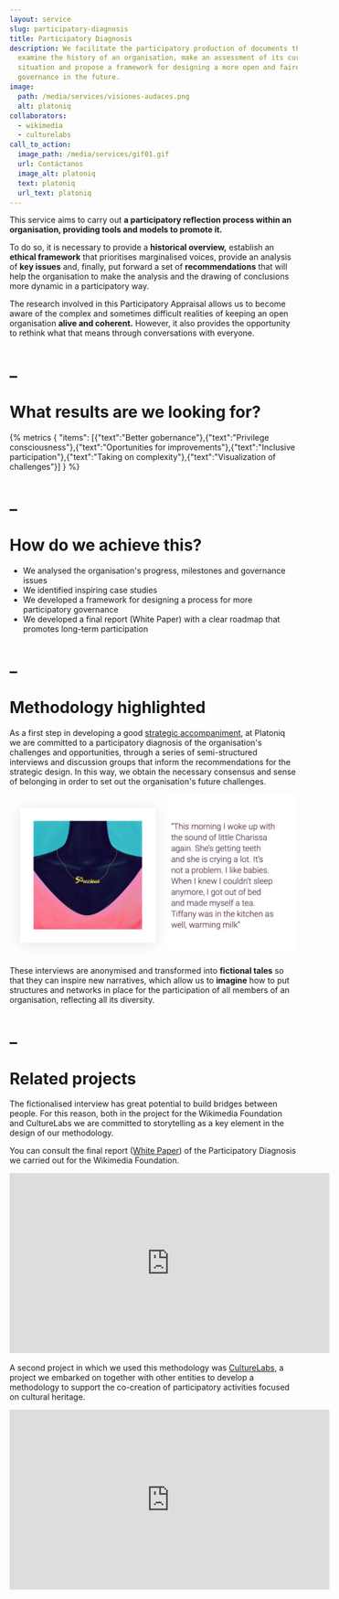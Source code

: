 ```yaml
---
layout: service
slug: participatory-diagnosis
title: Participatory Diagnosis
description: We facilitate the participatory production of documents that
  examine the history of an organisation, make an assessment of its current
  situation and propose a framework for designing a more open and fairer
  governance in the future.
image:
  path: /media/services/visiones-audaces.png
  alt: platoniq
collaborators:
  - wikimedia
  - culturelabs
call_to_action:
  image_path: /media/services/gif01.gif
  url: Contáctanos
  image_alt: platoniq
  text: platoniq
  url_text: platoniq
---
```

This service aims to carry out **a participatory reflection process within an organisation, providing tools and models to promote it.**

To do so, it is necessary to provide a **historical overview,** establish an **ethical framework** that prioritises marginalised voices, provide an analysis of **key issues** and, finally, put forward a set of **recommendations** that will help the organisation to make the analysis and the drawing of conclusions more dynamic in a participatory way.

The research involved in this Participatory Appraisal allows us to become aware of the complex and sometimes difficult realities of keeping an open organisation **alive and coherent.** However, it also provides the opportunity to rethink what that means through conversations with everyone.

# _

# What results are we looking for?

{% metrics { "items": [{"text":"Better gobernance"},{"text":"Privilege consciousness"},{"text":"Oportunities for improvements"},{"text":"Inclusive participation"},{"text":"Taking on complexity"},{"text":"Visualization of challenges"}] } %}

# _

# How do we achieve this?

* We analysed the organisation's progress, milestones and governance issues
* We identified inspiring case studies
* We developed a framework for designing a process for more participatory governance
* We developed a final report (White Paper) with a clear roadmap that promotes long-term participation

# _

# Methodology highlighted

As a first step in developing a good [strategic accompaniment](https://platoniq.net/es/services/strategic-support/), at Platoniq we are committed to a participatory diagnosis of the organisation's challenges and opportunities, through a series of semi-structured interviews and discussion groups that inform the recommendations for the strategic design. In this way, we obtain the necessary consensus and sense of belonging in order to set out the organisation's future challenges.

![Diagnóstico participativo](/media/photo_2024-07-31_15-48-56.jpg "Diagnóstico participativo")

These interviews are anonymised and transformed into **fictional tales** so that they can inspire new narratives, which allow us to **imagine** how to put structures and networks in place for the participation of all members of an organisation, reflecting all its diversity.

# _

# Related projects

The fictionalised interview has great potential to build bridges between people. For this reason, both in the project for the Wikimedia Foundation and CultureLabs we are committed to storytelling as a key element in the design of our methodology.

You can consult the final report ([White Paper](https://upload.wikimedia.org/wikipedia/commons/9/92/Designing_the_future_of_participation_in_the_Wikimedia_Movement.pdf)) of the Participatory Diagnosis we carried out for the Wikimedia Foundation. 

<iframe width="560" height="315" src="https://www.youtube.com/embed/vsErReqZJ2E?si=olThPl4ZPzUqBnmE" title="YouTube video player" frameborder="0" allow="accelerometer; autoplay; clipboard-write; encrypted-media; gyroscope; picture-in-picture; web-share" referrerpolicy="strict-origin-when-cross-origin" allowfullscreen></iframe>

A second project in which we used this methodology was [CultureLabs](https://culture-labs.eu/methodology-of-culturelabs/), a project we embarked on together with other entities to develop a methodology to support the co-creation of participatory activities focused on cultural heritage.

<iframe width="560" height="315" src="https://www.youtube.com/embed/Wmc7CNAafRM?si=lQ_a8VrbGjpsK8nk" title="YouTube video player" frameborder="0" allow="accelerometer; autoplay; clipboard-write; encrypted-media; gyroscope; picture-in-picture; web-share" referrerpolicy="strict-origin-when-cross-origin" allowfullscreen></iframe>
